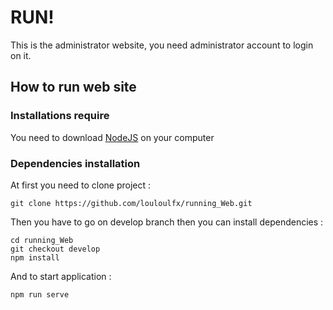 # RUN!

This is the administrator website, you need administrator account to login on it.

## How to run web site

### Installations require

You need to download [NodeJS](https://nodejs.org/en/) on your computer

### Dependencies installation

At first you need to clone project :

    git clone https://github.com/louloulfx/running_Web.git

Then you have to go on develop branch then you can install dependencies :

    cd running_Web
    git checkout develop
    npm install

And to start application :

    npm run serve

